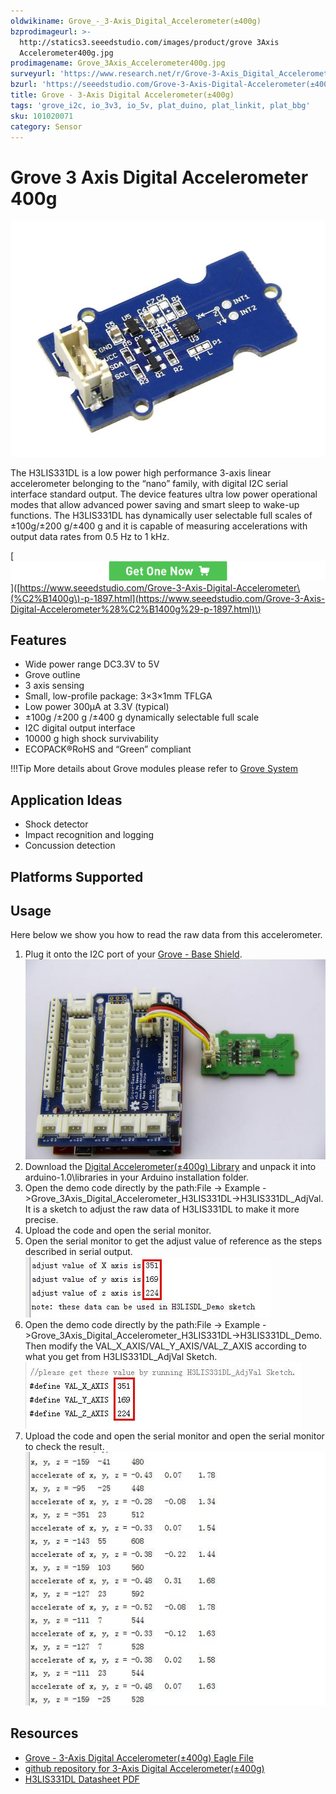 ```yaml
---
oldwikiname: Grove_-_3-Axis_Digital_Accelerometer(±400g)
bzprodimageurl: >-
  http://statics3.seeedstudio.com/images/product/grove 3Axis
  Accelerometer400g.jpg
prodimagename: Grove_3Axis_Accelerometer400g.jpg
surveyurl: 'https://www.research.net/r/Grove-3-Axis_Digital_Accelerometer-400g'
bzurl: 'https://seeedstudio.com/Grove-3-Axis-Digital-Accelerometer(±400g)-p-1897.html'
title: Grove - 3-Axis Digital Accelerometer(±400g)
tags: 'grove_i2c, io_3v3, io_5v, plat_duino, plat_linkit, plat_bbg'
sku: 101020071
category: Sensor
---
```


# Grove 3 Axis Digital Accelerometer 400g

![](https://raw.githubusercontent.com/SeeedDocument/Grove-3-Axis_Digital_Accelerometer-400g/master/img/Grove_3Axis_Accelerometer400g.jpg)

The H3LIS331DL is a low power high performance 3-axis linear accelerometer belonging to the “nano” family, with digital I2C serial interface standard output. The device features ultra low power operational modes that allow advanced power saving and smart sleep to wake-up functions. The H3LIS331DL has dynamically user selectable full scales of ±100g/±200 g/±400 g and it is capable of measuring accelerations with output data rates from 0.5 Hz to 1 kHz.

\[![](https://raw.githubusercontent.com/SeeedDocument/common/master/Get_One_Now_Banner.png)\]\([https://www.seeedstudio.com/Grove-3-Axis-Digital-Accelerometer\(%C2%B1400g\)-p-1897.html](https://www.seeedstudio.com/Grove-3-Axis-Digital-Accelerometer%28%C2%B1400g%29-p-1897.html)\)

## Features

* Wide power range DC3.3V to 5V
* Grove outline
* 3 axis sensing
* Small, low-profile package: 3×3×1mm TFLGA
* Low power 300µA at 3.3V \(typical\)
* ±100g /±200 g /±400 g dynamically selectable full scale
* I2C digital output interface
* 10000 g high shock survivability
* ECOPACK®RoHS and “Green” compliant

!!!Tip More details about Grove modules please refer to [Grove System](http://wiki.seeed.cc/Grove_System/)

## Application Ideas

* Shock detector
* Impact recognition and logging
* Concussion detection

## Platforms Supported

## Usage

Here below we show you how to read the raw data from this accelerometer.

1. Plug it onto the I2C port of your [Grove - Base Shield](http://www.seeedstudio.com/depot/grove-base-shield-p-754.html?cPath=132_134). ![](https://raw.githubusercontent.com/SeeedDocument/Grove-3-Axis_Digital_Accelerometer-400g/master/img/Grove-3-Axis_Digital_Accelerometer_connect_BaseBoard.jpg)
2. Download the [Digital Accelerometer\(±400g\) Library](https://github.com/Seeed-Studio/Grove_3Axis_Digital_Accelerometer_H3LIS331DL) and unpack it into arduino-1.0\libraries in your Arduino installation folder.
3. Open the demo code directly by the path:File -&gt; Example -&gt;Grove\_3Axis\_Digital\_Accelerometer\_H3LIS331DL-&gt;H3LIS331DL\_AdjVal. It is a sketch to adjust the raw data of H3LIS331DL to make it more precise.
4. Upload the code and open the serial monitor.
5. Open the serial monitor to get the adjust value of reference as the steps described in serial output. ![](https://raw.githubusercontent.com/SeeedDocument/Grove-3-Axis_Digital_Accelerometer-400g/master/img/Adjust_value_of_Accelerometer.jpg)
6. Open the demo code directly by the path:File -&gt; Example -&gt;Grove\_3Axis\_Digital\_Accelerometer\_H3LIS331DL-&gt;H3LIS331DL\_Demo. Then modify the VAL\_X\_AXIS/VAL\_Y\_AXIS/VAL\_Z\_AXIS according to what you get from H3LIS331DL\_AdjVal Sketch. ![](https://raw.githubusercontent.com/SeeedDocument/Grove-3-Axis_Digital_Accelerometer-400g/master/img/Redefine_the_VAL_of_Accelerometer.jpg)
7. Upload the code and open the serial monitor and open the serial monitor to check the result. ![](https://raw.githubusercontent.com/SeeedDocument/Grove-3-Axis_Digital_Accelerometer-400g/master/img/Raw_data_of_H3LIS331DL.jpg)

## Resources

* [Grove - 3-Axis Digital Accelerometer\(±400g\) Eagle File](https://raw.githubusercontent.com/SeeedDocument/Grove-3-Axis_Digital_Accelerometer-400g/master/res/Grove-3-Axis_Digital_Accelerometer-400g-v1.0.zip)
* [github repository for 3-Axis Digital Accelerometer\(±400g\)](https://github.com/Seeed-Studio/Grove_3Axis_Digital_Accelerometer_H3LIS331DL)
* [H3LIS331DL Datasheet PDF](http://www.st.com/web/en/resource/technical/document/datasheet/DM00053090.pdf)

